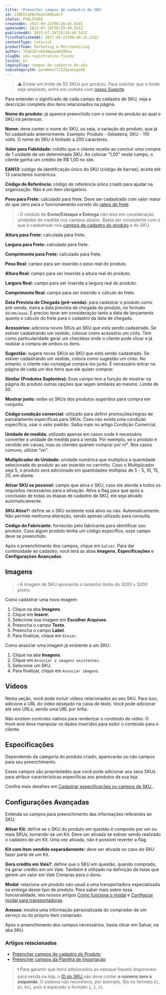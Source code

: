 ```yaml
---
title: 'Preencher campos de cadastro de SKU'
id: 21DDItuEQc6mseiW8EakcY
status: PUBLISHED
createdAt: 2017-09-22T00:20:45.920Z
updatedAt: 2023-07-14T20:59:40.541Z
publishedAt: 2023-07-14T20:59:40.541Z
firstPublishedAt: 2017-09-22T00:40:16.232Z
contentType: tutorial
productTeam: Marketing & Merchandising
author: 7FpKZ0rc6k4WqeymES80cw
slugEN: sku-registration-fields
locale: pt
legacySlug: campos-de-cadastro-de-sku
subcategoryId: pwxWmUu7T222QyuGogs68
---
```


>⚠️ Existe um limite de 50 SKUs por produto. Para solicitar que o limite seja ampliado, entre em contato com <a href= "https://support.vtex.com/hc/pt-br/requests">nosso Suporte</a>.

Para entender o significado de cada campo do cadastro de SKU, veja a descrição completa dos itens relacionados na página.

__Nome do produto:__ já aparece preenchido com o nome do produto ao qual o SKU irá pertencer.

__Nome:__ deve conter o nome do SKU, ou seja, a variação do produto, que já foi cadastrado anteriormente. Exemplo: Produto - Geladeira, SKU - 110 volts. O nome do SKU é limitado a 200 caracteres.

__Valor para Fidelidade:__ crédito que o cliente recebe ao concluir uma compra de 1 unidade de um determinado SKU. Ao colocar “1,00” neste campo, o cliente ganha um crédito de R$ 1,00 no site.

__EAN13:__ código de identificação único do SKU (código de barras), aceita até 13 caracteres numéricos.

__Código de Referência:__ código de referência único criado para ajudar na organização. Não é um item obrigatório.

__Peso para Frete:__ calculado para frete. Deve ser cadastrado com valor maior do que zero para o funcionamento correto do <a href="https://help.vtex.com/pt/tutorial/como-e-feito-o-rateio-de-frete--frequentlyAskedQuestions_155">rateio de frete</a>.

>ℹ️ O módulo de **Envio/Estoque e Entrega** não leva em consideração unidades de medida nos campos abaixo. Basta ser consistente com o que é cadastrado nos [campos de cadastro do produto](https://help.vtex.com/pt/tutorial/campos-de-cadastro-de-produto--4dYXWIK3zyS8IceKkQseke) e do SKU.

__Altura para Frete:__ calculada para frete.

__Largura para Frete:__ calculado para frete.

__Comprimento para Frete:__ calculado para frete.

__Peso Real:__ campo para ser inserido o peso real do produto.

__Altura Real:__ campo para ser inserida a altura real do produto.

__Largura Real:__ campo para ser inserida a largura real do produto. 

__Comprimento Real:__ campo para ser inserido o cálculo do frete.

__Data Prevista de Chegada (pré-venda):__ para cadastrar o produto como pré-venda, insira a data prevista de chegada do produto, no formato `dd/mm/aaaa`. É preciso levar em consideração tanto a data de lançamento quanto o cálculo do frete para o cadastro da data de chegada.

__Acessórios:__ adiciona novos SKUs ao SKU que está sendo cadastrado. Se estiver cadastrando um vestido, colocar como acessório um cinto. Tem como particularidade gerar um checkbox onde o cliente pode clicar e já realizar a compra de ambos os itens.

__Sugestão:__ sugere novos SKUs ao SKU que está sendo cadastrado. Se  estiver cadastrando um vestido, coloca como sugestão um cinto. No entanto, o cliente não consegue comprá-los junto. É necessário entrar na página de cada um dos itens que ele quiser comprar.

__Similar (Produtos Suplentes):__ Esse campo tem a função de mostrar na página do produto outras opções que sejam similares ao mesmo. Limite de 50.

__Mostrar junto:__ exibe os SKUs dos produtos sugeridos para compra em conjunto. 

__Código condição comercial:__ utilizado para definir promoções/regras de parcelamento específicas para SKUs. Caso não exista uma condição específica, usar o valor padrão. Saiba mais no artigo Condição Comercial. 

__Unidade de medida:__ utilizado apenas em casos onde é necessário converter a unidade de medida para a venda. Por exemplo, se o produto é vendido em caixas, mas os clientes querem comprar por m². Nos casos comuns, utilizar “un”.

__Multiplicador de Unidade:__ unidade numérica que multiplica a quantidade selecionada do produto ao ser inserido no carrinho. Caso o Multiplicador seja 5, o produto será adicionado em quantidades múltiplas de 5 - 5, 10, 15, 20, em diante. 

__Ativar SKU se possível:__ campo que ativa o SKU, caso ele atenda a todos os requisitos necessários para a ativação. Ative a flag para que após a conclusão de todas as etapas de cadastro de SKU, ele seja ativado automaticamente.

__SKU Ativo?:__ define se o SKU existente está ativo ou não. Automaticamente. Não permite nenhuma alteração, sendo apenas utilizado para consulta.

__Código do Fabricante:__ fornecido pelo fabricante para identificar seu produto. Caso algum produto tenha um código específico, esse campo deve se preenchido.

Após o preenchimento dos campos, clique em `Salvar`. Para dar continuidade ao cadastro, você terá as abas __Imagens__, __Especificações__ e __Configurações Avançadas__.

## Imagens

>ℹ️ A imagem de SKU apresenta o tamanho limite de 3200 x 3200 pixels.

Como cadastrar uma nova imagem:

1. Clique na aba __Imagens__.
2. Clique em __Inserir__.
3. Selecione sua imagem em __Escolher Arquivos__.
4. Preencha o campo __Texto__.
5. Preencha o campo __Label__.
6. Para finalizar, clique em `Enviar`.

Como associar uma imagem já existente a um SKU:

1. Clique na aba __Imagens__.
2. Clique em `Associar a imagens existentes`.
3. Selecione um SKU.
6. Para finalizar, clique em `Associar imagens`.

## Vídeos

Nesta seção, você pode incluir vídeos relacionados ao seu SKU. Para isso, adicione a URL do vídeo desejado na caixa de texto. Você pode adicionar até seis URLs, sendo uma URL por linha.

Não existem controles nativos para renderizar o conteúdo de vídeo. O front-end deve manipular os dados inseridos para exibir o conteúdo para o cliente.

## Especificações

Dependendo da categoria do produto criado, aparecerão ou não campos para seu preenchimento.

Esses campos são propriedades que você pode adicionar aos seus SKUs para atribuir características específicas aos produtos da sua loja.

Confira mais detalhes em [Cadastrar especificações ou campos de SKU
](https://help.vtex.com/pt/tutorial/cadastrar-especificacoes-ou-campos-de-sku--tutorials_119).

## Configurações Avançadas
Entenda os campos para preenchimento das informações referentes ao SKU:

__Ativar Kit:__ define se o SKU do produto em questão é composto por um ou mais SKUs, tornando-se um Kit. Deve ser ativada se estiver sendo realizado o cadastro de um Kit. Uma vez ativada, não é possível reverter a flag. 

__Kit com item vendido separadamente:__ deve ser ativada no caso do SKU fazer parte de um Kit.

__Gera crédito em Vale?__: define que o SKU em questão, quando comprado, irá gerar crédito em um Vale. Também é utilizado na definição de listas que gerem um valor em Vale Compras para o dono.

__Modal__: relaciona um produto não usual a uma transportadora especializada na entrega desse tipo de produto. Para saber mais sobre essa funcionalidade, leia nossos artigos [Como funciona o modal](https://help.vtex.com/pt/tutorial/como-funciona-o-modal--tutorials_125) e [Configurar modal para transportadoras](https://help.vtex.com/pt/tutorial/configurar-modal-para-transportadoras--3jhLqxuPhuiq24UoykCcqy#).

__Anexos:__ mostra uma informação personalizada do comprador de um serviço ou do próprio item comprado.

Após o preenchimento dos campos necessários, basta clicar em Salvar, na aba SKU.

### Artigos relacionados
- [Preencher campos de cadastro do Produto](/pt/tutorial/campos-de-cadastro-de-produto--4dYXWIK3zyS8IceKkQseke)
- [Preencher campos da Planilha de Importação](/pt/tutorial/preencher-campos-da-planilha-de-importacao--4nYhx63Q5yokQWaMguaIgI)

>❗ Para garantir que itens adicionados ao estoque fiquem disponíveis para venda na loja, o [ ID do SKU ](https://help.vtex.com/pt/tutorial/descobrir-o-id-de-um-sku--4VQZsYeb3igGK2YowuEYWW) não deve conter **o número zero à esquerda**. O sistema não reconhece, por exemplo, IDs no formato `01`, `02`, `021`, pois é esperado o formato  `1`, `2`, `21`.
